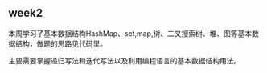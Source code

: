 ## week2
本周学习了基本数据结构HashMap、set,map,树、二叉搜索树、堆、图等基本数据结构，做题的思路见代码里。

主要需要掌握递归写法和迭代写法以及利用编程语言的基本数据结构用法。